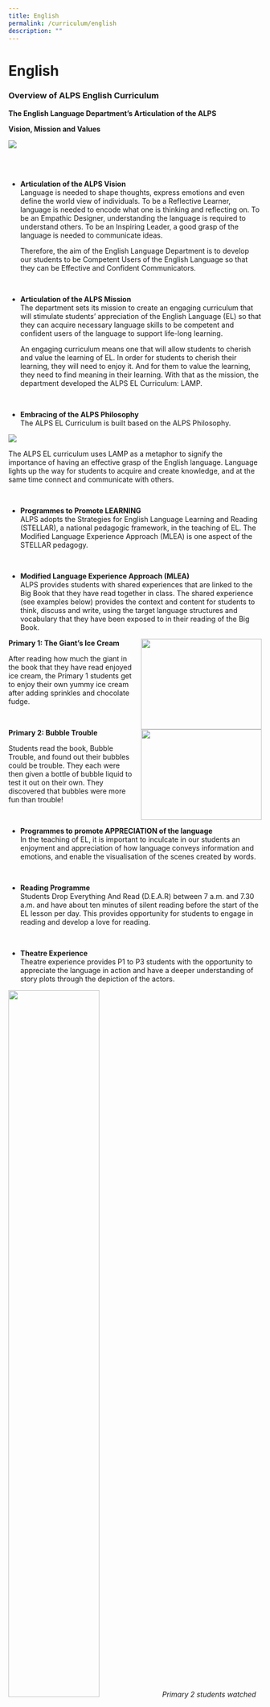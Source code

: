 ```yaml
---
title: English
permalink: /curriculum/english
description: ""
---
```

# **English**

### Overview of ALPS English Curriculum

**The English Language Department’s Articulation of the ALPS** 

**Vision, Mission and Values**

![](/images/EL1.png)

<br>
<br>

*   **Articulation of the ALPS Vision**     
Language is needed to shape thoughts, express emotions and even define the world view of individuals. To be a Reflective Learner, language is needed to encode what one is thinking and reflecting on. To be an Empathic Designer, understanding the language is required to understand others. To be an Inspiring Leader, a good grasp of the language is needed to communicate ideas. 
				
	Therefore, the aim of the English Language Department is to develop our students to be Competent Users of the English Language so that they can be Effective and Confident Communicators. 

<br>

*   **Articulation of the ALPS Mission**      
The department sets its mission to create an engaging curriculum that will stimulate students’ appreciation of the English Language (EL) so that they can acquire necessary language skills to be competent and confident users of the language to support life-long learning. 

	An engaging curriculum means one that will allow students to cherish and value the learning of EL. In order for students to cherish their learning, they will need to enjoy it. And for them to value the learning, they need to find meaning in their learning. With that as the mission, the department developed the ALPS EL Curriculum: LAMP.

 <br>

*   **Embracing of the ALPS Philosophy**      
The ALPS EL Curriculum is built based on the ALPS Philosophy.

![](/images/EL2.png)

The ALPS EL curriculum uses LAMP as a metaphor to signify the importance of having an effective grasp of the English language. Language lights up the way for students to acquire and create knowledge, and at the same time connect and communicate with others.

<br>

*   **Programmes to Promote LEARNING**     
ALPS adopts the Strategies for English Language Learning and Reading (STELLAR), a national pedagogic framework, in the teaching of EL. The Modified Language Experience Approach (MLEA) is one aspect of the STELLAR pedagogy. 

<br>  

*   **Modified Language Experience Approach (MLEA)**      
ALPS provides students with shared experiences that are linked to the Big Book that they have read together in class. The shared experience (see examples below) provides the context and content for students to think, discuss and write, using the target language structures and vocabulary that they have been exposed to in their reading of the Big Book.

<img src="/images/EL3.jpg" style="width:240px;height:180px;margin-left:15px;" align = "right">

**Primary 1: The Giant’s Ice Cream**

After reading how much the giant in the book that they have read enjoyed ice cream, the Primary 1 students get to enjoy their own yummy ice cream after adding sprinkles and chocolate fudge.

<br>

<img src="/images/EL4.jpg" style="width:240px;height:180px;margin-left:15px;" align = "right">

**Primary 2: Bubble Trouble**  

Students read the book, Bubble Trouble, and found out their bubbles could be trouble. They each were then given a bottle of bubble liquid to test it out on their own. They discovered that bubbles were more fun than trouble!

<br>

*   **Programmes to promote APPRECIATION of the language**  
In the teaching of EL, it is important to inculcate in our students an enjoyment and appreciation of how language conveys information and emotions, and enable the visualisation of the scenes created by words.

<br>

*   **Reading Programme**   
Students Drop Everything And Read (D.E.A.R) between 7 a.m. and 7.30 a.m. and have about ten minutes of silent reading before the start of the EL lesson per day. This provides opportunity for students to engage in reading and develop a love for reading. 

<br>

*   **Theatre Experience**  
Theatre experience provides P1 to P3 students with the opportunity to appreciate the language in action and have a deeper understanding of story plots through the depiction of the actors.

<img src="/images/EL3.png" 
     style="width:60%">
_Primary 2 students watched The Ant and the Grasshopper presented by iTheatre._

*   **Literature Is For Everyone (LIFE) Programme**  
LIFE aims to allow students to learn from good literature. Through a guided approach, students pick up language models from the books, build experiences vicariously through the characters in the stories, appreciate the elements of good stories and develop meta-cognition skills to encourage empathy.

![](/images/EL4.png)

*   **Programmes to promote MASTERY**

<img src="/images/EL5.png" style="width:200px;height:200px;margin-left:15px;" align = "right">
The ALPS EL curriculum aims to develop our students’ proficiency in the 4 language skills, Reading, Writing, Speaking and Listening, and the 2 language components, Grammar and Vocabulary. Mastery of the language lays the foundation for our students to gain access to learning of the other subjects such as, Mathematics, Science and to be more encompassing, learning about the world. One way to help students attain mastery is through reviews and assessment. Data collected from assessment will help inform teachers on how to further support students’ on their literacy acquisition journey.

<br>
<br>

*   **PERFORM: Use the Language in Authentic Settings**  

Opportunities are built into the EL curriculum to enable students to see the value of their learning of the  language.

<img src="/images/EL6.png" style="width:200px;height:300px;margin-left:15px;" align = "right">

In P1 and P2, the focus is for them to understand that they are able to acquire knowledge when they have good grasp of the EL. They are taken to places of interests for example, the Singapore Zoological Garden and the Jurong Bird Park respectively to learn about animals and birds through the written information at these two places. 

In P3 and P4, the focus is for them to create and communicate knowledge through the use of EL. Students are taken on learning journeys for example the Tiong Bahru Heritage Tour and the Sungei Buloh Nature Reserve walk. Students have to put together a presentation of what they have learnt and share it with others.

In P5 and P6, the focus is for them to experience EL as the lingua franca to communicate with others in different cultural context from theirs.